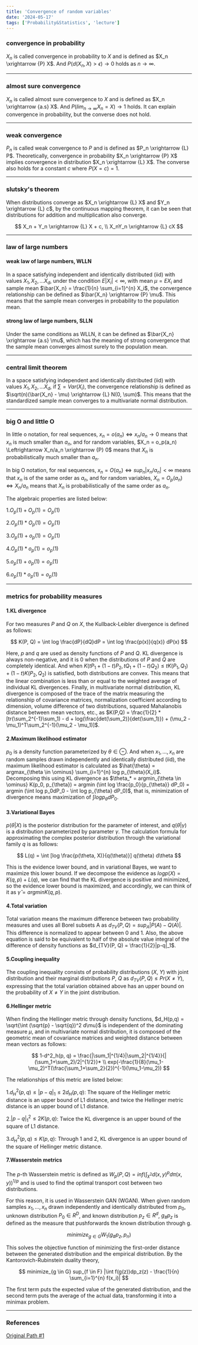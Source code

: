 ```yaml
---
title: 'Convergence of random variables'
date: '2024-05-17'
tags: ['Probability&Statistics', 'lecture']
---
```


### convergence in probability

$X_n$ is called convergence in probability to $X$ and is defined as $X_n \xrightarrow {P} X$. And $P(d(X_n, X) > \epsilon) \rightarrow 0$ holds as $n \rightarrow \infty$.

---

### almost sure convergence

$X_n$ is called almost sure convergence to $X$ and is defined as $X_n \xrightarrow {a.s} X$. And $P(lim_{n \rightarrow \infty} X_n = X) \rightarrow 1$ holds. It can explain convergence in probability, but the converse does not hold.

---

### weak convergence

$P_n$ is called weak convergence to $P$ and is defined as $P_n \xrightarrow {L} P$. Theoretically, convergence in probability $X_n \xrightarrow {P} X$ implies convergence in distribution $X_n \xrightarrow {L} X$. The converse also holds for a constant $c$ where $P(X=c) = 1$.

---

### slutsky's theorem

When distributions converge as $X_n \xrightarrow {L} X$ and $Y_n \xrightarrow {L} c$, by the continuous mapping theorem, it can be seen that distributions for addition and multiplication also converge.

$$
X_n + Y_n \xrightarrow {L} X + c, \\
X_nY_n \xrightarrow {L} cX
$$

---

### law of large numbers

#### weak law of large numbers, WLLN

In a space satisfying independent and identically distributed (iid) with values $X_1, X_2, ...X_d$, under the condition $E|X_i| < \infty$, with mean $\mu = EX_i$ and sample mean $\bar{X_n} = \frac{1}{n} \sum_{i=1}^{n} X_i$, the convergence relationship can be defined as $\bar{X_n} \xrightarrow {P} \mu$. This means that the sample mean converges in probability to the population mean.

#### strong law of large numbers, SLLN

Under the same conditions as WLLN, it can be defined as $\bar{X_n} \xrightarrow {a.s} \mu$, which has the meaning of strong convergence that the sample mean converges almost surely to the population mean.

---

### central limit theorem

In a space satisfying independent and identically distributed (iid) with values $X_1, X_2, ...X_d$, if $\sum = Var(X_i)$, the convergence relationship is defined as $\sqrt(n)(\bar{X_n} - \mu) \xrightarrow {L} N(0, \sum)$. This means that the standardized sample mean converges to a multivariate normal distribution.

---

### big O and little O

In little o notation, for real sequences, $x_n = o(a_n) \Leftrightarrow x_n/a_n \rightarrow 0$ means that $x_n$ is much smaller than $a_n$, and for random variables, $X_n = o_p(a_n) \Leftrightarrow X_n/a_n \xrightarrow {P} 0$ means that $X_n$ is probabilistically much smaller than $a_n$.

In big O notation, for real sequences, $x_n = O(a_n) \Leftrightarrow sup_n|x_n/a_n| < \infty$ means that $x_n$ is of the same order as $a_n$, and for random variables, $X_n=O_p(a_n) \Leftrightarrow X_n/a_n$ means that $X_n$ is probabilistically of the same order as $a_n$.

The algebraic properties are listed below:

1.$O_p(1) + O_p(1) = O_p(1)$

2.$O_p(1)*O_p(1) = O_p(1)$

3.$O_p(1) + o_p(1) = O_p(1)$

4.$O_p(1)*o_p(1) = o_p(1)$

5.$o_p(1) + o_p(1) = o_p(1)$

6.$o_p(1)*o_p(1) = o_p(1)$

---

### metrics for probability measures

#### 1.KL divergence

For two measures $P$ and $Q$ on $X$, the Kullback-Leibler divergence is defined as follows:

$$
K(P, Q) = \int log \frac{dP}{dQ}dP = \int log \frac{p(x)}{q(x)} dP(x)
$$

Here, $p$ and $q$ are used as density functions of $P$ and $Q$. KL divergence is always non-negative, and it is 0 when the distributions of $P$ and $Q$ are completely identical. And when $K(tP_1 + (1-t)P_2, tQ_1 + (1-t)Q_2) \le tK(P_1, Q_1) + (1-t)K(P_2, Q_2)$ is satisfied, both distributions are convex. This means that the linear combination is less than or equal to the weighted average of individual KL divergences. Finally, in multivariate normal distribution, KL divergence is composed of the trace of the matrix measuring the relationship of covariance matrices, normalization coefficient according to dimension, volume difference of two distributions, squared Mahalanobis distance between mean vectors, etc., as $K(P,Q) = \frac{1}{2} * [tr(\sum_2^{-1}\sum_1) - d + log(\frac{det(\sum_2)}{det(\sum_1)}) + (\mu_2 - \mu_1)^T\sum_2^{-1}(\mu_2 - \mu_1)]$.

#### 2.Maximum likelihood estimator

$p_0$ is a density function parameterized by $\theta \in \ominus$. And when $x_1, ..., x_n$ are random samples drawn independently and identically distributed (iid), the maximum likelihood estimator is calculated as $\hat{\theta} = argmax_{\theta \in \ominus} \sum_{i=1}^{n} log p_{\theta}(X_i)$. Decomposing this using KL divergence as $\theta_* = argmin_{\theta \in \ominus} K(p_0, p_{\theta}) = argmin (\int log \frac{p_0}{p_{\theta}} dP_0) = argmin (\int log p_0dP_0 - \int log p_{\theta} dP_0)$, that is, minimization of divergence means maximization of $\int log p_{\theta} dP_0$.

#### 3.Variational Bayes

$p(\theta|X)$ is the posterior distribution for the parameter of interest, and $q(\theta|\gamma)$ is a distribution parameterized by parameter $\gamma$. The calculation formula for approximating the complex posterior distribution through the variational family $q$ is as follows:

$$
L(q) = \int [log \frac{p(\theta, X)}{q(\theta)}] q(\theta) d\theta
$$

This is the evidence lower bound, and in variational Bayes, we want to maximize this lower bound. If we decompose the evidence as $log p(X) = K(q, p) + L(q)$, we can find that the KL divergence is positive and minimized, so the evidence lower bound is maximized, and accordingly, we can think of it as $\hat{\gamma} = argmin K(q, p)$.

#### 4.Total variation

Total variation means the maximum difference between two probability measures and uses all Borel subsets A as $d_{TV}(P, Q) = sup_A|P(A) - Q(A)|$. This difference is normalized to appear between 0 and 1. Also, the above equation is said to be equivalent to half of the absolute value integral of the difference of density functions as $d_{TV}(P, Q) = \frac{1}{2}|p-q|_1$.

#### 5.Coupling inequality

The coupling inequality consists of probability distributions ($X$, $Y$) with joint distribution and their marginal distributions $P$, $Q$ as $d_{TV}(P, Q) \le Pr(X \ne Y)$, expressing that the total variation obtained above has an upper bound on the probability of $X \ne Y$ in the joint distribution.

#### 6.Hellinger metric

When finding the Hellinger metric through density functions, $d_H(p,q) = \sqrt{\int (\sqrt{p} - \sqrt{q})^2 d\mu}$ is independent of the dominating measure $\mu$, and in multivariate normal distribution, it is composed of the geometric mean of covariance matrices and weighted distance between mean vectors as follows:

$$
1-d^2_h(p, q) = \frac{|\sum_1|^{1/4}|\sum_2|^{1/4}}{|(\sum_1+\sum_2)/2|^{1/2}}* \\
exp(-\frac{1}{8}(\mu_1-\mu_2)^T(\frac{\sum_1+\sum_2}{2})^{-1}(\mu_1-\mu_2))
$$

The relationships of this metric are listed below:

1.$d^2_H(p,q) \le |p-q|_1 \le 2d_H(p,q)$: The square of the Hellinger metric distance is an upper bound of L1 distance, and twice the Hellinger metric distance is an upper bound of L1 distance.

2.$|p-q|_1^2 \le 2K(p,q)$: Twice the KL divergence is an upper bound of the square of L1 distance.

3.$d^2_H(p,q) \le K(p,q)$: Through 1 and 2, KL divergence is an upper bound of the square of Hellinger metric distance.

#### 7.Wasserstein metrics

The $p$-th Wasserstein metric is defined as $W_p(P, Q) = inf (\int_{\chi^2} d(x,y)^p d\pi(x,y))^{1/p}$ and is used to find the optimal transport cost between two distributions.

For this reason, it is used in Wasserstein GAN (WGAN). When given random samples $x_1, ..., x_n$ drawn independently and identically distributed from $p_0$, unknown distribution $P_0 \in R^D$, and known distribution $p_z \in R^d$, $g_\# p_z$ is defined as the measure that pushforwards the known distribution through g.

$$
minimize_{g \in G} W_1(g_\# p_z, p_n)
$$

This solves the objective function of minimizing the first-order distance between the generated distribution and the empirical distribution. By the Kantorovich-Rubinstein duality theory,

$$
minimize_{g \in G} sup_{f \in F} |\int f(g(z))dp_z(z) - \frac{1}{n} \sum_{i=1}^{n} f(x_i)|
$$

The first term puts the expected value of the generated distribution, and the second term puts the average of the actual data, transforming it into a minimax problem.

---

### References

[Original Path #1](https://www.dropbox.com/scl/fi/arxhpvx7h88n1no73ksmn/Chap5-convergence.pdf?rlkey=9s4b2w1x3lry1hethqmrpgoge&e=2&dl=0)




